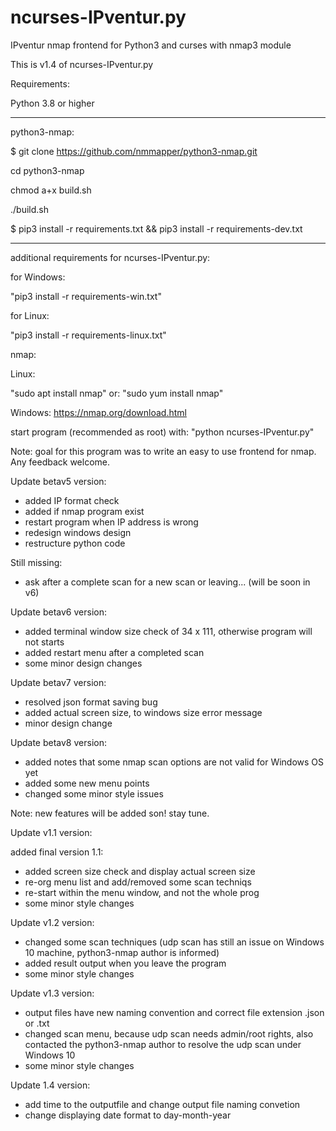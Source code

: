 # ncurses-IPventur.py
IPventur nmap frontend for Python3 and curses with nmap3 module

This is v1.4 of ncurses-IPventur.py

Requirements:

Python 3.8 or higher

-----------------------------------------------------------
python3-nmap:

$ git clone https://github.com/nmmapper/python3-nmap.git

cd python3-nmap

chmod a+x build.sh

./build.sh

$ pip3 install -r requirements.txt && pip3 install -r requirements-dev.txt

-----------------------------------------------------------

additional requirements for ncurses-IPventur.py:

for Windows:

"pip3 install -r requirements-win.txt"


for Linux:

"pip3 install -r requirements-linux.txt"


nmap:

Linux:

"sudo apt install nmap"
or:
"sudo yum install nmap"

Windows:
https://nmap.org/download.html


start program (recommended as root) with: "python ncurses-IPventur.py"

Note:
goal for this program was to write an easy to use frontend for nmap. Any feedback welcome.

Update betav5 version:

- added IP format check
- added if nmap program exist
- restart program when IP address is wrong
- redesign windows design
- restructure python code

Still missing:
- ask after a complete scan for a new scan or leaving... (will be soon in v6)

Update betav6 version:

- added terminal window size check of 34 x 111, otherwise program will not starts
- added restart menu after a completed scan
- some minor design changes

Update betav7 version:

- resolved json format saving bug
- added actual screen size, to windows size error message
- minor design change

Update betav8 version:

- added notes that some nmap scan options are not valid for Windows OS yet
- added some new menu points
- changed some minor style issues

Note: new features will be added son! stay tune.

Update v1.1 version:

added final version 1.1:

- added screen size check and display actual screen size
- re-org menu list and add/removed some scan techniqs
- re-start within the menu window, and not the whole prog
- some minor style changes

Update v1.2 version:

- changed some scan techniques (udp scan has still an issue on Windows 10 machine, python3-nmap author is informed)
- added result output when you leave the program
- some minor style changes

Update v1.3 version:

- output files have new naming convention and correct file extension .json or .txt
- changed scan menu, because udp scan needs admin/root rights, also contacted the python3-nmap author to resolve the udp scan under Windows 10
- some minor style changes

Update 1.4 version:

- add time to the outputfile and change output file naming convetion
- change displaying date format to day-month-year
